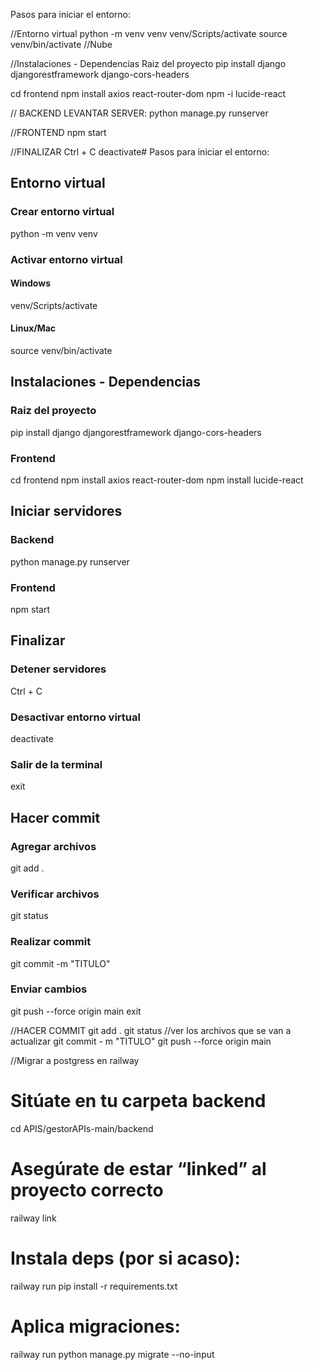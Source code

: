 Pasos para iniciar el entorno:

//Entorno virtual
python -m venv venv
venv/Scripts/activate
source venv/bin/activate //Nube

//Instalaciones - Dependencias
Raiz del proyecto
pip install django djangorestframework django-cors-headers

cd frontend
npm install axios react-router-dom
npm -i lucide-react

// BACKEND
LEVANTAR SERVER: python manage.py runserver

//FRONTEND 
npm start

//FINALIZAR
Ctrl + C
deactivate# Pasos para iniciar el entorno:

## Entorno virtual
### Crear entorno virtual
python -m venv venv

### Activar entorno virtual
#### Windows
venv/Scripts/activate
#### Linux/Mac
source venv/bin/activate

## Instalaciones - Dependencias
### Raiz del proyecto
pip install django djangorestframework django-cors-headers

### Frontend
cd frontend
npm install axios react-router-dom
npm install lucide-react

## Iniciar servidores
### Backend
python manage.py runserver

### Frontend
npm start

## Finalizar
### Detener servidores
Ctrl + C

### Desactivar entorno virtual
deactivate

### Salir de la terminal
exit

## Hacer commit
### Agregar archivos
git add .

### Verificar archivos
git status

### Realizar commit
git commit -m "TITULO"

### Enviar cambios
git push --force origin main
exit

//HACER COMMIT
git add .
git status //ver los archivos que se van a actualizar 
git commit - m "TITULO"
git push --force origin main

//Migrar a postgress en railway
# Sitúate en tu carpeta backend
cd APIS/gestorAPIs-main/backend

# Asegúrate de estar “linked” al proyecto correcto
railway link

# Instala deps (por si acaso):
railway run pip install -r requirements.txt

# Aplica migraciones:
railway run python manage.py migrate --no-input
